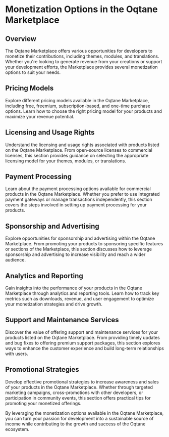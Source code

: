 # Monetization Options in the Oqtane Marketplace

## Overview

The Oqtane Marketplace offers various opportunities for developers to monetize their contributions, including themes, modules, and translations. Whether you're looking to generate revenue from your creations or support your development efforts, the Marketplace provides several monetization options to suit your needs.

## Pricing Models

Explore different pricing models available in the Oqtane Marketplace, including free, freemium, subscription-based, and one-time purchase options. Learn how to choose the right pricing model for your products and maximize your revenue potential.

## Licensing and Usage Rights

Understand the licensing and usage rights associated with products listed on the Oqtane Marketplace. From open-source licenses to commercial licenses, this section provides guidance on selecting the appropriate licensing model for your themes, modules, or translations.

## Payment Processing

Learn about the payment processing options available for commercial products in the Oqtane Marketplace. Whether you prefer to use integrated payment gateways or manage transactions independently, this section covers the steps involved in setting up payment processing for your products.

## Sponsorship and Advertising

Explore opportunities for sponsorship and advertising within the Oqtane Marketplace. From promoting your products to sponsoring specific features or sections of the Marketplace, this section discusses how to leverage sponsorship and advertising to increase visibility and reach a wider audience.

## Analytics and Reporting

Gain insights into the performance of your products in the Oqtane Marketplace through analytics and reporting tools. Learn how to track key metrics such as downloads, revenue, and user engagement to optimize your monetization strategies and drive growth.

## Support and Maintenance Services

Discover the value of offering support and maintenance services for your products listed on the Oqtane Marketplace. From providing timely updates and bug fixes to offering premium support packages, this section explores ways to enhance the customer experience and build long-term relationships with users.

## Promotional Strategies

Develop effective promotional strategies to increase awareness and sales of your products in the Oqtane Marketplace. Whether through targeted marketing campaigns, cross-promotions with other developers, or participation in community events, this section offers practical tips for promoting your monetized offerings.

By leveraging the monetization options available in the Oqtane Marketplace, you can turn your passion for development into a sustainable source of income while contributing to the growth and success of the Oqtane ecosystem.
